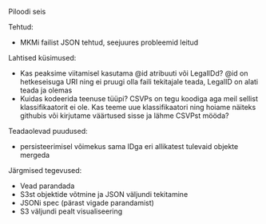Piloodi seis

Tehtud:
 * MKMi failist JSON tehtud, seejuures probleemid leitud

Lahtised küsimused:
 * Kas peaksime viitamisel kasutama @id atribuuti või LegalIDd? @id on hetkeseisuga URI ning ei pruugi olla faili tekitajale teada, LegalID on alati teada ja olemas
 * Kuidas kodeerida teenuse tüüpi? CSVPs on tegu koodiga aga meil sellist klassifikaatorit ei ole. Kas teeme uue klassifikaatori ning hoiame näiteks githubis või kirjutame väärtused sisse ja lähme CSVPst mööda?

Teadaolevad puudused:
 * persisteerimisel võimekus sama IDga eri allikatest tulevaid objekte mergeda

Järgmised tegevused:
 * Vead parandada
 * S3st objektide võtmine ja JSON väljundi tekitamine
 * JSONi spec (pärast vigade parandamist)
 * S3 väljundi pealt visualiseering
